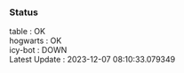 ### Status


table : OK  
hogwarts : OK  
icy-bot : DOWN  
Latest Update : 2023-12-07 08:10:33.079349
